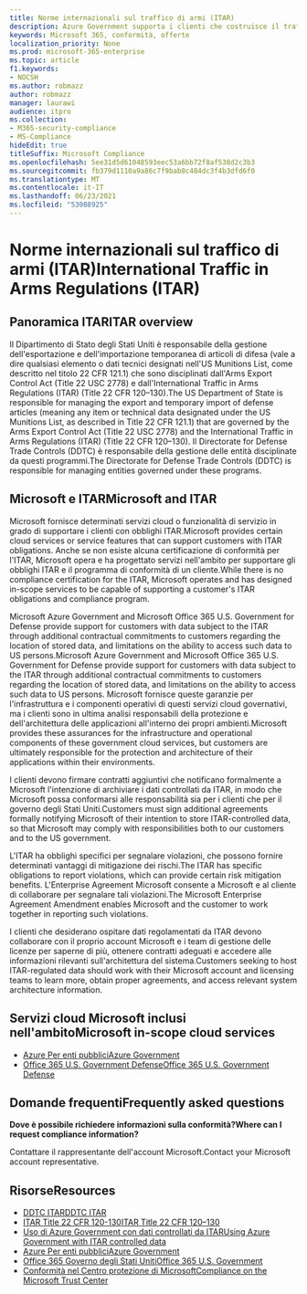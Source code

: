 ```yaml
---
title: Norme internazionali sul traffico di armi (ITAR)
description: Azure Government supporta i clienti che costruisce il traffico internazionale degli Stati Uniti nei sistemi compatibili con Le armi.
keywords: Microsoft 365, conformità, offerte
localization_priority: None
ms.prod: microsoft-365-enterprise
ms.topic: article
f1.keywords:
- NOCSH
ms.author: robmazz
author: robmazz
manager: laurawi
audience: itpro
ms.collection:
- M365-security-compliance
- MS-Compliance
hideEdit: true
titleSuffix: Microsoft Compliance
ms.openlocfilehash: 5ee31d5d61048593eec53a6bb72f8af538d2c3b3
ms.sourcegitcommit: fb379d1110a9a86c7f9bab8c484dc3f4b3dfd6f0
ms.translationtype: MT
ms.contentlocale: it-IT
ms.lasthandoff: 06/23/2021
ms.locfileid: "53088925"
---
```

# <a name="international-traffic-in-arms-regulations-itar"></a><span data-ttu-id="a1baa-104">Norme internazionali sul traffico di armi (ITAR)</span><span class="sxs-lookup"><span data-stu-id="a1baa-104">International Traffic in Arms Regulations (ITAR)</span></span>

## <a name="itar-overview"></a><span data-ttu-id="a1baa-105">Panoramica ITAR</span><span class="sxs-lookup"><span data-stu-id="a1baa-105">ITAR overview</span></span>

<span data-ttu-id="a1baa-106">Il Dipartimento di Stato degli Stati Uniti è responsabile della gestione dell'esportazione e dell'importazione temporanea di articoli di difesa (vale a dire qualsiasi elemento o dati tecnici designati nell'US Munitions List, come descritto nel titolo 22 CFR 121.1) che sono disciplinati dall'Arms Export Control Act (Title 22 USC 2778) e dall'International Traffic in Arms Regulations (ITAR) (Title 22 CFR 120–130).</span><span class="sxs-lookup"><span data-stu-id="a1baa-106">The US Department of State is responsible for managing the export and temporary import of defense articles (meaning any item or technical data designated under the US Munitions List, as described in Title 22 CFR 121.1) that are governed by the Arms Export Control Act (Title 22 USC 2778) and the International Traffic in Arms Regulations (ITAR) (Title 22 CFR 120–130).</span></span> <span data-ttu-id="a1baa-107">Il Directorate for Defense Trade Controls (DDTC) è responsabile della gestione delle entità disciplinate da questi programmi.</span><span class="sxs-lookup"><span data-stu-id="a1baa-107">The Directorate for Defense Trade Controls (DDTC) is responsible for managing entities governed under these programs.</span></span>

## <a name="microsoft-and-itar"></a><span data-ttu-id="a1baa-108">Microsoft e ITAR</span><span class="sxs-lookup"><span data-stu-id="a1baa-108">Microsoft and ITAR</span></span>

<span data-ttu-id="a1baa-109">Microsoft fornisce determinati servizi cloud o funzionalità di servizio in grado di supportare i clienti con obblighi ITAR.</span><span class="sxs-lookup"><span data-stu-id="a1baa-109">Microsoft provides certain cloud services or service features that can support customers with ITAR obligations.</span></span> <span data-ttu-id="a1baa-110">Anche se non esiste alcuna certificazione di conformità per l'ITAR, Microsoft opera e ha progettato servizi nell'ambito per supportare gli obblighi ITAR e il programma di conformità di un cliente.</span><span class="sxs-lookup"><span data-stu-id="a1baa-110">While there is no compliance certification for the ITAR, Microsoft operates and has designed in-scope services to be capable of supporting a customer's ITAR obligations and compliance program.</span></span>  
  
<span data-ttu-id="a1baa-111">Microsoft Azure Government and Microsoft Office 365 U.S. Government for Defense provide support for customers with data subject to the ITAR through additional contractual commitments to customers regarding the location of stored data, and limitations on the ability to access such data to US persons.</span><span class="sxs-lookup"><span data-stu-id="a1baa-111">Microsoft Azure Government and Microsoft Office 365 U.S. Government for Defense provide support for customers with data subject to the ITAR through additional contractual commitments to customers regarding the location of stored data, and limitations on the ability to access such data to US persons.</span></span> <span data-ttu-id="a1baa-112">Microsoft fornisce queste garanzie per l'infrastruttura e i componenti operativi di questi servizi cloud governativi, ma i clienti sono in ultima analisi responsabili della protezione e dell'architettura delle applicazioni all'interno dei propri ambienti.</span><span class="sxs-lookup"><span data-stu-id="a1baa-112">Microsoft provides these assurances for the infrastructure and operational components of these government cloud services, but customers are ultimately responsible for the protection and architecture of their applications within their environments.</span></span>  
  
<span data-ttu-id="a1baa-113">I clienti devono firmare contratti aggiuntivi che notificano formalmente a Microsoft l'intenzione di archiviare i dati controllati da ITAR, in modo che Microsoft possa conformarsi alle responsabilità sia per i clienti che per il governo degli Stati Uniti.</span><span class="sxs-lookup"><span data-stu-id="a1baa-113">Customers must sign additional agreements formally notifying Microsoft of their intention to store ITAR-controlled data, so that Microsoft may comply with responsibilities both to our customers and to the US government.</span></span>  
  
<span data-ttu-id="a1baa-114">L'ITAR ha obblighi specifici per segnalare violazioni, che possono fornire determinati vantaggi di mitigazione dei rischi.</span><span class="sxs-lookup"><span data-stu-id="a1baa-114">The ITAR has specific obligations to report violations, which can provide certain risk mitigation benefits.</span></span> <span data-ttu-id="a1baa-115">L'Enterprise Agreement Microsoft consente a Microsoft e al cliente di collaborare per segnalare tali violazioni.</span><span class="sxs-lookup"><span data-stu-id="a1baa-115">The Microsoft Enterprise Agreement Amendment enables Microsoft and the customer to work together in reporting such violations.</span></span>  
  
<span data-ttu-id="a1baa-116">I clienti che desiderano ospitare dati regolamentati da ITAR devono collaborare con il proprio account Microsoft e i team di gestione delle licenze per saperne di più, ottenere contratti adeguati e accedere alle informazioni rilevanti sull'architettura del sistema.</span><span class="sxs-lookup"><span data-stu-id="a1baa-116">Customers seeking to host ITAR-regulated data should work with their Microsoft account and licensing teams to learn more, obtain proper agreements, and access relevant system architecture information.</span></span>

## <a name="microsoft-in-scope-cloud-services"></a><span data-ttu-id="a1baa-117">Servizi cloud Microsoft inclusi nell'ambito</span><span class="sxs-lookup"><span data-stu-id="a1baa-117">Microsoft in-scope cloud services</span></span>

- [<span data-ttu-id="a1baa-118">Azure Per enti pubblici</span><span class="sxs-lookup"><span data-stu-id="a1baa-118">Azure Government</span></span>](https://aka.ms/AzureCompliance)
- [<span data-ttu-id="a1baa-119">Office 365 U.S. Government Defense</span><span class="sxs-lookup"><span data-stu-id="a1baa-119">Office 365 U.S. Government Defense</span></span>](https://go.microsoft.com/fwlink/p/?LinkID=2077751)

## <a name="frequently-asked-questions"></a><span data-ttu-id="a1baa-120">Domande frequenti</span><span class="sxs-lookup"><span data-stu-id="a1baa-120">Frequently asked questions</span></span>

<span data-ttu-id="a1baa-121">**Dove è possibile richiedere informazioni sulla conformità?**</span><span class="sxs-lookup"><span data-stu-id="a1baa-121">**Where can I request compliance information?**</span></span>

<span data-ttu-id="a1baa-122">Contattare il rappresentante dell'account Microsoft.</span><span class="sxs-lookup"><span data-stu-id="a1baa-122">Contact your Microsoft account representative.</span></span>

## <a name="resources"></a><span data-ttu-id="a1baa-123">Risorse</span><span class="sxs-lookup"><span data-stu-id="a1baa-123">Resources</span></span>

- [<span data-ttu-id="a1baa-124">DDTC ITAR</span><span class="sxs-lookup"><span data-stu-id="a1baa-124">DDTC ITAR</span></span>](https://www.pmddtc.state.gov/?id=ddtc_kb_article_page&sys_id=24d528fddbfc930044f9ff621f961987)
- [<span data-ttu-id="a1baa-125">ITAR Title 22 CFR 120-130</span><span class="sxs-lookup"><span data-stu-id="a1baa-125">ITAR Title 22 CFR 120–130</span></span>](https://aka.ms/itar)
- [<span data-ttu-id="a1baa-126">Uso di Azure Government con dati controllati da ITAR</span><span class="sxs-lookup"><span data-stu-id="a1baa-126">Using Azure Government with ITAR controlled data</span></span>](https://aka.ms/azure-itar-guide)
- [<span data-ttu-id="a1baa-127">Azure Per enti pubblici</span><span class="sxs-lookup"><span data-stu-id="a1baa-127">Azure Government</span></span>](https://azure.microsoft.com/features/gov/)
- [<span data-ttu-id="a1baa-128">Office 365 Governo degli Stati Uniti</span><span class="sxs-lookup"><span data-stu-id="a1baa-128">Office 365 U.S. Government</span></span>](https://products.office.com/government/office-365-web-services-for-government)
- [<span data-ttu-id="a1baa-129">Conformità nel Centro protezione di Microsoft</span><span class="sxs-lookup"><span data-stu-id="a1baa-129">Compliance on the Microsoft Trust Center</span></span>](https://www.microsoft.com/trust-center/compliance/compliance-overview)
